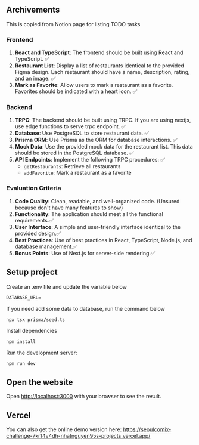 ## Archivements

This is copied from Notion page for listing TODO tasks

### Frontend

1. **React and TypeScript**: The frontend should be built using React and TypeScript. ✅
2. **Restaurant List**: Display a list of restaurants identical to the provided Figma design. Each restaurant should have a name, description, rating, and an image. ✅
3. **Mark as Favorite**: Allow users to mark a restaurant as a favorite. Favorites should be indicated with a heart icon. ✅

### Backend

1. **TRPC**: The backend should be built using TRPC. If you are using nextjs, use edge functions to serve trpc endpoint. ✅
2. **Database**: Use PostgreSQL to store restaurant data. ✅
3. **Prisma ORM**: Use Prisma as the ORM for database interactions. ✅
4. **Mock Data**: Use the provided mock data for the restaurant list. This data should be stored in the PostgreSQL database. ✅
5. **API Endpoints**: Implement the following TRPC procedures: ✅
   - `getRestaurants`: Retrieve all restaurants
   - `addFavorite`: Mark a restaurant as a favorite

### Evaluation Criteria

1. **Code Quality**: Clean, readable, and well-organized code. (Unsured because don't have many features to show)
2. **Functionality**: The application should meet all the functional requirements.✅
3. **User Interface**: A simple and user-friendly interface identical to the provided design.✅
4. **Best Practices**: Use of best practices in React, TypeScript, Node.js, and database management.✅
5. **Bonus Points**: Use of Next.js for server-side rendering.✅

## Setup project

Create an .env file and update the variable below

```
DATABASE_URL=
```

If you need add some data to database, run the command below

```
npx tsx prisma/seed.ts
```

Install dependencies

```
npm install
```

Run the development server:

```bash
npm run dev
```

## Open the website

Open [http://localhost:3000](http://localhost:3000) with your browser to see the result.

## Vercel

You can also get the online demo version here: https://seoulcomix-challenge-7kr14v4dh-nhatnguyen95s-projects.vercel.app/
